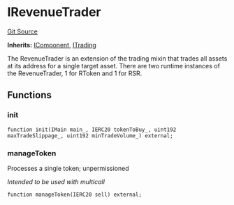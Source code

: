 # IRevenueTrader
[Git Source](https://github.com/larrythecucumber321/protocol/blob/77d337b8595ba96d069ded321419b36a61984170/contracts/interfaces/IRevenueTrader.sol)

**Inherits:**
[IComponent](/contracts/interfaces/IComponent.sol/interface.IComponent.md), [ITrading](/contracts/interfaces/ITrading.sol/interface.ITrading.md)

The RevenueTrader is an extension of the trading mixin that trades all
assets at its address for a single target asset. There are two runtime instances
of the RevenueTrader, 1 for RToken and 1 for RSR.


## Functions
### init


```solidity
function init(IMain main_, IERC20 tokenToBuy_, uint192 maxTradeSlippage_, uint192 minTradeVolume_) external;
```

### manageToken

Processes a single token; unpermissioned

*Intended to be used with multicall*


```solidity
function manageToken(IERC20 sell) external;
```

